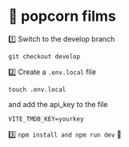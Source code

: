 # 🍿 popcorn films
1️⃣ Switch to the develop branch

```
git checkout develop
```

2️⃣ Create a `.env.local` file
```
touch .env.local
```

and add the api_key to the file
```
VITE_TMDB_KEY=yourkey
```

3️⃣ `npm install and npm run dev` 🎉